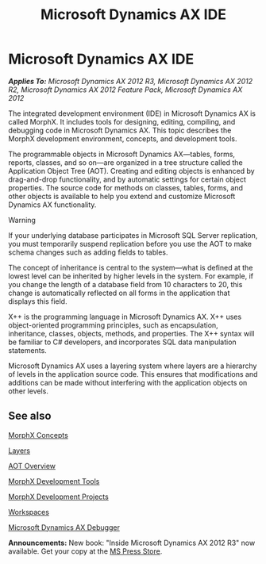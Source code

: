 ﻿---
title: Microsoft Dynamics AX IDE
TOCTitle: Microsoft Dynamics AX IDE
ms:assetid: 7e54604c-006c-4db6-80f0-40f748b0a452
ms:mtpsurl: https://msdn.microsoft.com/en-us/library/Aa676506(v=AX.60)
ms:contentKeyID: 35246123
ms.date: 05/18/2015
mtps_version: v=AX.60
---

# Microsoft Dynamics AX IDE 


_**Applies To:** Microsoft Dynamics AX 2012 R3, Microsoft Dynamics AX 2012 R2, Microsoft Dynamics AX 2012 Feature Pack, Microsoft Dynamics AX 2012_

The integrated development environment (IDE) in Microsoft Dynamics AX is called MorphX. It includes tools for designing, editing, compiling, and debugging code in Microsoft Dynamics AX. This topic describes the MorphX development environment, concepts, and development tools.

The programmable objects in Microsoft Dynamics AX—tables, forms, reports, classes, and so on—are organized in a tree structure called the Application Object Tree (AOT). Creating and editing objects is enhanced by drag-and-drop functionality, and by automatic settings for certain object properties. The source code for methods on classes, tables, forms, and other objects is available to help you extend and customize Microsoft Dynamics AX functionality.


> [!WARNING]
> <P>If your underlying database participates in Microsoft SQL Server replication, you must temporarily suspend replication before you use the AOT to make schema changes such as adding fields to tables.</P>



The concept of inheritance is central to the system—what is defined at the lowest level can be inherited by higher levels in the system. For example, if you change the length of a database field from 10 characters to 20, this change is automatically reflected on all forms in the application that displays this field.

X++ is the programming language in Microsoft Dynamics AX. X++ uses object-oriented programming principles, such as encapsulation, inheritance, classes, objects, methods, and properties. The X++ syntax will be familiar to C\# developers, and incorporates SQL data manipulation statements.

Microsoft Dynamics AX uses a layering system where layers are a hierarchy of levels in the application source code. This ensures that modifications and additions can be made without interfering with the application objects on other levels.

## See also

[MorphX Concepts](morphx-concepts.md)

[Layers](layers.md)

[AOT Overview](aot-overview.md)

[MorphX Development Tools](morphx-development-tools.md)

[MorphX Development Projects](morphx-development-projects.md)

[Workspaces](workspaces.md)

[Microsoft Dynamics AX Debugger](microsoft-dynamics-ax-debugger.md)

  
**Announcements:** New book: "Inside Microsoft Dynamics AX 2012 R3" now available. Get your copy at the [MS Press Store](https://www.microsoftpressstore.com/store/inside-microsoft-dynamics-ax-2012-r3-9780735685109).

